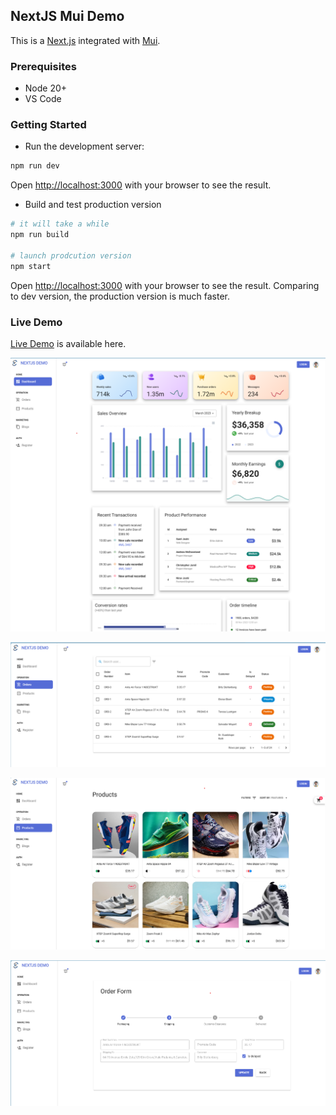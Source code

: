 ## NextJS Mui Demo


This is a [Next.js](https://nextjs.org) integrated with [Mui](https://mui.com/).

### Prerequisites
- Node 20+
- VS Code


### Getting Started

* Run the development server:

```bash
npm run dev
```

Open [http://localhost:3000](http://localhost:3000) with your browser to see the result.


* Build and test production version

```bash
# it will take a while 
npm run build 

# launch prodcution version
npm start
```

Open [http://localhost:3000](http://localhost:3000) with your browser to see the result. Comparing to dev version, the production version is much faster.


### Live Demo

[Live Demo](https://nextjs-mui-demo.harryho.org) is available here. 

![Dashboard](screenshots/Screenshot-1.png)

![Orders Page](screenshots/Screenshot-2.png)

![Products Page](screenshots/Screenshot-3.png)

![Order Editing Page](screenshots/Screenshot-4.png)
